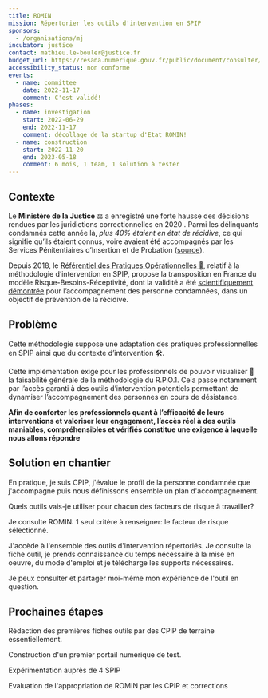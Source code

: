 ```yaml
---
title: ROMIN
mission: Répertorier les outils d'intervention en SPIP
sponsors:
  - /organisations/mj
incubator: justice
contact: mathieu.le-bouler@justice.fr
budget_url: https://resana.numerique.gouv.fr/public/document/consulter/4242699
accessibility_status: non conforme
events:
  - name: committee
    date: 2022-11-17
    comment: C'est validé!
phases:
  - name: investigation
    start: 2022-06-29
    end: 2022-11-17
    comment: décollage de la startup d'Etat ROMIN!
  - name: construction
    start: 2022-11-20
    end: 2023-05-18
    comment: 6 mois, 1 team, 1 solution à tester
---
```

## Contexte

Le **Ministère de la Justice** ⚖ a enregistré une forte hausse des décisions rendues par les juridictions correctionnelles en 2020 . Parmi les délinquants condamnés cette année là, *plus 40% étaient en état de récidive*, ce qui signifie qu’ils étaient connus, voire avaient été accompagnés par les Services Pénitentiaires d’Insertion et de Probation ([source](http://intranet.justice.gouv.fr/site/statistiques/art_pix/chiffres_cles_2021_web.pdf)).

Depuis 2018, le [Référentiel des Pratiques Opérationnelles 📖](http://intranet.justice.gouv.fr/site/apnet/insertion-probation-16852/politique-des-prises-en-charge-16854/rpo1-118212.html), relatif à la méthodologie d’intervention en SPIP, propose la transposition en France du modèle Risque-Besoins-Réceptivité, dont la validité a été [scientifiquement démontrée](https://www.researchgate.net/publication/247523857_Validating_the_Principles_of_Effective_Intervention_A_Systematic_Review_of_the_Contributions_of_Meta-Analysis_in_the_Field_of_Corrections) pour l’accompagnement des personne condamnées, dans un objectif de prévention de la récidive.

## Problème

Cette méthodologie suppose une adaptation des pratiques professionnelles en SPIP ainsi que du contexte d’intervention 🛠.

Cette implémentation exige pour les professionnels de pouvoir visualiser 👀 la faisabilité générale de la méthodologie du R.P.O.1. Cela passe notamment par l’accès garanti à des outils d’intervention potentiels permettant de dynamiser l’accompagnement des personnes en cours de désistance.

**Afin de conforter les professionnels quant à l’efficacité de leurs interventions et valoriser leur engagement, l’accès réel à des outils maniables, compréhensibles et vérifiés constitue une exigence à laquelle nous allons répondre**

## S﻿olution en chantier

En pratique, je suis CPIP, j'évalue le profil de la personne condamnée que j'accompagne puis nous définissons ensemble un plan d'accompagnement. 

Quels outils vais-je utiliser pour chacun des facteurs de risque à travailler?

Je consulte ROMIN: 1 seul critère à renseigner: le facteur de risque sélectionné.

J'accède à l'ensemble des outils d'intervention répertoriés. Je consulte la fiche outil, je prends connaissance du temps nécessaire à la mise en oeuvre, du mode d'emploi et je télécharge les supports nécessaires.

J﻿e peux consulter et partager moi-même mon expérience de l'outil en question.

## Prochaines étapes

Rédaction des premières fiches outils par des CPIP de terraine essentiellement.

C﻿onstruction d'un premier portail numérique de test.

Expérimentation auprès de 4 SPIP

E﻿valuation de l'appropriation de ROMIN par les CPIP et corrections